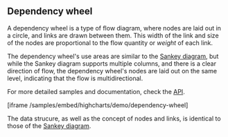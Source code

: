 ## Dependency wheel

A dependency wheel is a type of flow diagram, where nodes are laid out in a circle, and links are drawn between them. This width of the link and size of the nodes are proportional to the flow quantity or _weight_ of each link.

The dependency wheel's use areas are similar to the [Sankey diagram](https://www.highcharts.com/docs/chart-and-series-types/sankey-diagram), but while the Sankey diagram supports multiple columns, and there is a clear direction of flow, the dependency wheel's nodes are laid out on the same level, indicating that the flow is multidirectional.

For more detailed samples and documentation, check the [API](https://api.highcharts.com/highcharts/plotOptions.series.dependencywheel).

[iframe /samples/embed/highcharts/demo/dependency-wheel]

The data strucure, as well as the concept of nodes and links, is identical to those of the [Sankey diagram](https://www.highcharts.com/docs/chart-and-series-types/sankey-diagram).
